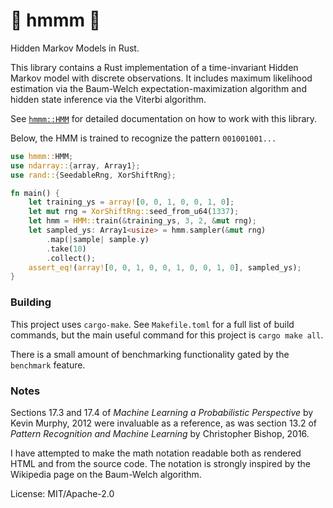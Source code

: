 # 🤔 hmmm 🤔

Hidden Markov Models in Rust.

This library contains a Rust implementation of a time-invariant Hidden Markov model with
discrete observations. It includes maximum likelihood estimation via the Baum-Welch
expectation-maximization algorithm and hidden state inference via the Viterbi algorithm.

See [`hmmm::HMM`](struct.HMM.html) for detailed documentation on how to work with this library.

Below, the HMM is trained to recognize the pattern `001001001...`

```rust
use hmmm::HMM;
use ndarray::{array, Array1};
use rand::{SeedableRng, XorShiftRng};

fn main() {
    let training_ys = array![0, 0, 1, 0, 0, 1, 0];
    let mut rng = XorShiftRng::seed_from_u64(1337);
    let hmm = HMM::train(&training_ys, 3, 2, &mut rng);
    let sampled_ys: Array1<usize> = hmm.sampler(&mut rng)
        .map(|sample| sample.y)
        .take(10)
        .collect();
    assert_eq!(array![0, 0, 1, 0, 0, 1, 0, 0, 1, 0], sampled_ys);
}
```

### Building

This project uses `cargo-make`. See `Makefile.toml` for a full list of build commands, but the
main useful command for this project is `cargo make all`.

There is a small amount of benchmarking functionality gated by the `benchmark` feature.

### Notes

Sections 17.3 and 17.4 of *Machine Learning a Probabilistic Perspective* by Kevin Murphy, 2012
were invaluable as a reference, as was section 13.2 of *Pattern Recognition and Machine
Learning* by Christopher Bishop, 2016.

I have attempted to make the math notation readable both as rendered HTML and from the source
code. The notation is strongly inspired by the Wikipedia page on the Baum-Welch algorithm.

License: MIT/Apache-2.0
